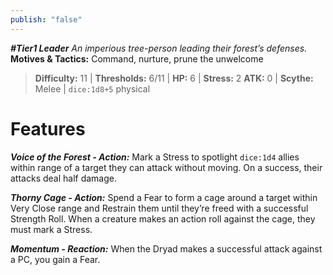 ```yaml
---
publish: "false"
---
```

***#Tier1 Leader***
*An imperious tree-person leading their forest’s defenses.*
**Motives & Tactics:** Command, nurture, prune the unwelcome

> **Difficulty:** 11 | **Thresholds:** 6/11 | **HP:** 6 | **Stress:** 2
> **ATK:** 0 | **Scythe:** Melee | `dice:1d8+5` physical

# Features

***Voice of the Forest - Action:*** Mark a Stress to spotlight `dice:1d4` allies within range of a target they can attack without moving. On a success, their attacks deal half damage.

***Thorny Cage - Action:*** Spend a Fear to form a cage around a target within Very Close range and Restrain them until they’re freed with a successful Strength Roll. When a creature makes an action roll against the cage, they must mark a Stress.

***Momentum - Reaction:*** When the Dryad makes a successful attack against a PC, you gain a Fear.
